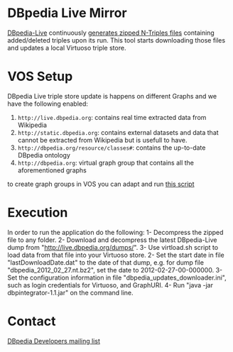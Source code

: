 DBpedia Live Mirror
==========

[DBpedia-Live](http://live.dbpedia.org) continuously [generates zipped N-Triples files](http://live.dbpedia.org/changesets/) containing added/deleted triples upon its run.
This tool starts downloading those files and updates a local Virtuoso triple store.

VOS Setup
=========
DBpedia Live triple store update is happens on different Graphs and we have the following enabled:
  1. `http://live.dbpedia.org`: contains real time extracted data from Wikipedia
  2. `http://static.dbpedia.org`: contains external datasets and data that cannot be extracted from Wikipedia but is usefull to have.
  3. `http://dbpedia.org/resource/classes#`: contains the up-to-date DBpedia ontology
  4. `http://dbpedia.org`: virtual graph group that contains all the aforementioned graphs

to create graph groups in VOS you can adapt and run [this script](https://github.com/dbpedia/dbpedia-documentation/blob/master/scripts/virtuoso/create_graph_groups.sql)

Execution
=========
In order to run the application do the following:
1- Decompress the zipped file to any folder.
2- Download and decompress the latest DBpedia-Live dump from "http://live.dbpedia.org/dumps/".
3- Use virtload.sh script to load data from that file into your Virtuoso store.
2- Set the start date in file "lastDownloadDate.dat" to the date of that dump, e.g. for dump file "dbpedia_2012_02_27.nt.bz2", set the date to 2012-02-27-00-000000.
3- Set the configuration information in file "dbpedia_updates_downloader.ini", such as login credentials for Virtuoso, and GraphURI.
4- Run "java -jar dbpintegrator-1.1.jar" on the command line.

Contact
=======
[DBpedia Developers mailing list](https://lists.sourceforge.net/lists/listinfo/dbpedia-developers)


